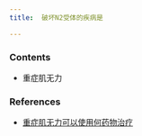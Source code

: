 ```yaml
---
title:  破坏N2受体的疾病是

--- 
```


### Contents
- 重症肌无力

### References
- [重症肌无力可以使用何药物治疗](/重症肌无力可以使用何药物治疗)
